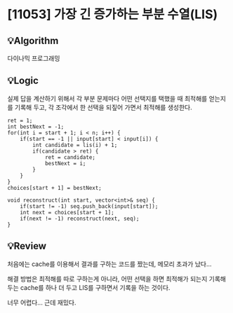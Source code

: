 # [11053] 가장 긴 증가하는 부분 수열(LIS)
## 💡Algorithm

다이나믹 프로그래밍

## 💡Logic

실제 답을 계산하기 위해서 각 부분 문제마다 어떤 선택지를 택했을 때 최적해를 얻는지를 기록해 두고, 각 조각에서 한 선택을 되짚어 가면서 최적해를 생성한다.

```
ret = 1;
int bestNext = -1;
for(int i = start + 1; i < n; i++) {
    if(start == -1 || input[start] < input[i]) {
        int candidate = lis(i) + 1;
        if(candidate > ret) {
            ret = candidate;
            bestNext = i;
        }
    }
}
choices[start + 1] = bestNext;
```

```
void reconstruct(int start, vector<int>& seq) {
    if(start != -1) seq.push_back(input[start]);
    int next = choices[start + 1];
    if(next != -1) reconstruct(next, seq);
}
```

## 💡Review

처음에는 cache를 이용해서 결과를 구하는 코드를 짰는데, 메모리 초과가 났다...

해결 방법은 최적해를 따로 구하는게 아니라, 어떤 선택을 하면 최적해가 되는지 기록해두는 cache를 하나 더 두고 LIS를 구하면서 기록을 하는 것이다.

너무 어렵다... 근데 재밌다.
